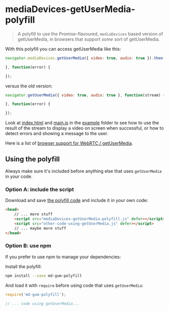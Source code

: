 # mediaDevices-getUserMedia-polyfill

> A polyfill to use the Promise-flavoured, `mediaDevices` based version of getUserMedia, in browsers that support *some sort* of getUserMedia.

With this polyfill you can access getUserMedia like this:

```javascript
navigator.mediaDevices.getUserMedia({ video: true, audio: true }).then(function(stream) {

}, function(error) {

});
```

versus the old version:

```javascript
navigator.getUserMedia({ video: true, audio: true }, function(stream) {

}, function(error) {

});
```

Look at [index.html](example/index.html) and [main.js](./example/main.js) in the [example](./example) folder to see how to use the result of the stream to display a video on screen when successful, or how to detect errors and showing a message to the user.

Here is a list of [browser support for WebRTC / getUserMedia](http://iswebrtcreadyyet.com/).

## Using the polyfill

Always make sure it's included before anything else that uses `getUserMedia` in your code.

### Option A: include the script

Download and save [the polyfill code](https://raw.githubusercontent.com/mozdevs/mediaDevices-getUserMedia-polyfill/master/mediaDevices-getUserMedia-polyfill.js) and include it in your own code:

```html
<head>
	// ... more stuff
	<script src="mediaDevices-getUserMedia-polyfill.js" defer></script>
	<script src="other-code-using-getUserMedia.js" defer></script>
	// ... maybe more stuff
</head>
```

### Option B: use npm

If you prefer to use npm to manage your dependencies:

Install the polyfill:

```bash
npm install --save md-gum-polyfill
```

And load it with `require` before using code that uses `getUserMedia`:

```javascript
require('md-gum-polyfill');

// ... code using getUserMedia...
```
